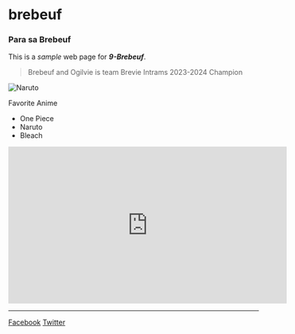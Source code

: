 # brebeuf
### Para sa Brebeuf

This is a *sample* web page for **_9-Brebeuf_**.

> Brebeuf and Ogilvie is team Brevie
> Intrams 2023-2024 Champion

![Naruto](https://th.bing.com/th/id/OIP.IbKbZmpzkpWInIuCjrxhqgHaF7?rs=1&pid=ImgDetMain)

Favorite Anime
- One Piece
- Naruto
- Bleach

<iframe width="560" height="315" src="https://www.youtube.com/embed/Llr2dcd-VBo?si=Fi1C1djohg8MLk0p" title="YouTube video player" frameborder="0" allow="accelerometer; autoplay; clipboard-write; encrypted-media; gyroscope; picture-in-picture; web-share" allowfullscreen></iframe>

---
[Facebook](https://www.facebook.com/sirgain)
[Twitter](https://www.twitter.com/sirgain)
